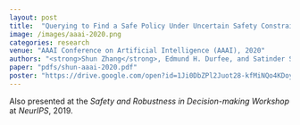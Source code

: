 ```yaml
---
layout: post
title:  "Querying to Find a Safe Policy Under Uncertain Safety Constraints in Markov Decision Processes"
image: /images/aaai-2020.png
categories: research
venue: "AAAI Conference on Artificial Intelligence (AAAI), 2020"
authors: "<strong>Shun Zhang</strong>, Edmund H. Durfee, and Satinder Singh"
paper: "pdfs/shun-aaai-2020.pdf"
poster: "https://drive.google.com/open?id=1Ji0DbZPl2Juot28-kfMiNQo4KDoy8MqN"
---
```

Also presented at the _Safety and Robustness in Decision-making Workshop_ at _NeurIPS_, 2019.
